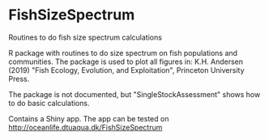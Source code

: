 # FishSizeSpectrum
Routines to do fish size spectrum calculations

R package with routines to do size spectrum on fish populations and communities. The package is used to plot all figures in: K.H. Andersen (2019) "Fish Ecology, Evolution, and Exploitation", Princeton University Press. 

The package is not documented, but "SingleStockAssessment" shows how to do basic calculations.

Contains a Shiny app. The app can be tested on http://oceanlife.dtuaqua.dk/FishSizeSpectrum
